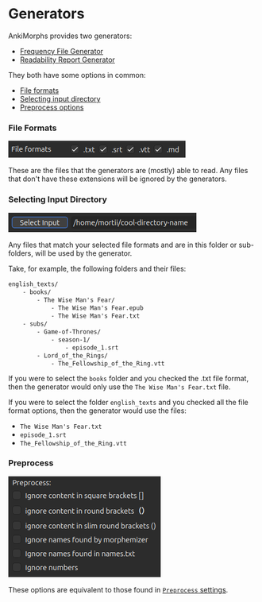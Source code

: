 # Generators

AnkiMorphs provides two generators:

- [Frequency File Generator](generators/frequency-file-generator.md)
- [Readability Report Generator](generators/readability-report-generator.md)

They both have some options in common:

- [File formats](#file-formats)
- [Selecting input directory](#selecting-input-directory)
- [Preprocess options](#preprocess)

### File Formats

![file_formats.png](../../img/file_formats.png)

These are the files that the generators are (mostly) able to read. Any files that don't have these extensions will be
ignored by the generators.

### Selecting Input Directory

![generator-select-input.png](../../img/generator-select-input.png)

Any files that match your selected file formats and are in this folder or sub-folders,
will be used by the generator.

Take, for example, the following folders and their files:

```
english_texts/
    - books/
        - The Wise Man's Fear/
            - The Wise Man's Fear.epub
            - The Wise Man's Fear.txt
    - subs/
        - Game-of-Thrones/
            - season-1/
                - episode_1.srt
        - Lord_of_the_Rings/
            - The_Fellowship_of_the_Ring.vtt

```

If you were to select the `books` folder and you checked the .txt file format, then the generator would
only use the `The Wise Man's Fear.txt` file.

If you were to select the folder `english_texts` and you checked all the file format options, then the generator would
use the files:

- `The Wise Man's Fear.txt`
- `episode_1.srt`
- `The_Fellowship_of_the_Ring.vtt`

### Preprocess

![generator-parsing-options.png](../../img/generator-preprocess-options.png)

These options are equivalent to those found in [`Preprocess` settings](../setup/settings/preprocess.md).

